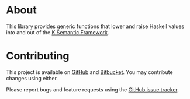 # About

This library provides generic functions that lower and raise Haskell values into and out of the [K Semantic Framework](http://k-framework.org).

# Contributing

This project is available on [GitHub](https://github.com/davidlazar/generic-k) and [Bitbucket](https://bitbucket.org/davidlazar/generic-k/). You may contribute changes using either.

Please report bugs and feature requests using the [GitHub issue tracker](https://github.com/davidlazar/generic-k/issues).
